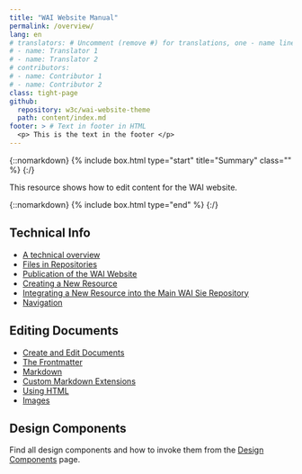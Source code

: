 ```yaml
---
title: "WAI Website Manual"
permalink: /overview/
lang: en
# translators: # Uncomment (remove #) for translations, one - name line per translator.
# - name: Translator 1
# - name: Translator 2
# contributors:
# - name: Contributor 1
# - name: Contributor 2
class: tight-page
github:
  repository: w3c/wai-website-theme
  path: content/index.md
footer: > # Text in footer in HTML
  <p> This is the text in the footer </p>
---
```


{::nomarkdown}
{% include box.html type="start" title="Summary" class="" %}
{:/}

This resource shows how to edit content for the WAI website.

{::nomarkdown}
{% include box.html type="end" %}
{:/}

## Technical Info

  * [A technical overview](/technical/)
  * [Files in Repositories](/technical/files/)
  * [Publication of the WAI Website](/technical/publication/)
  * [Creating a New Resource](/technical/new-resource/)
  * [Integrating a New Resource into the Main WAI Sie Repository](/technical/integrate/)
  * [Navigation](/technical/navigation/)

## Editing Documents

  * [Create and Edit Documents](/writing/)
  * [The Frontmatter](/writing/frontmatter/)
  * [Markdown](/writing/markdown/)
  * [Custom Markdown Extensions](/writing/wai-markdown/)
  * [Using HTML](/writing/html/)
  * [Images](/writing/images/)

## Design Components

Find all design components and how to invoke them from the [Design Components](/components/) page.

